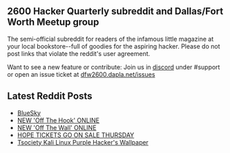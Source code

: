 ## 2600 Hacker Quarterly subreddit and Dallas/Fort Worth Meetup group
The semi-official subreddit for readers of the infamous little magazine at your local bookstore--full of goodies for the aspiring hacker. Please do not post links that violate the reddit's user agreement.

Want to see a new feature or contribute: 
Join us in [discord](https://dfw2600.dapla.net/chat) under #support or open an issue ticket at [dfw2600.dapla.net/issues](https://dfw2600.dapla.net/issues)

## Latest Reddit Posts
<!-- BLOG-POST-LIST:START -->
- [BlueSky](https://www.reddit.com/r/2600/comments/1i2ho69/bluesky/)
- [NEW 'Off The Hook' ONLINE](https://2600.com/hook/15-01-2025)
- [NEW 'Off The Wall' ONLINE](https://2600.com/wall/14-01-2025)
- [HOPE TICKETS GO ON SALE THURSDAY](https://2600.com/content/hope-tickets-go-sale-thursday)
- [Tsociety Kali Linux Purple Hacker's Wallpaper](https://www.reddit.com/r/2600/comments/1i0m7a2/tsociety_kali_linux_purple_hackers_wallpaper/)
<!-- BLOG-POST-LIST:END -->
